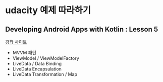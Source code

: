 # udacity 예제 따라하기
## Developing Android Apps with Kotlin : Lesson 5
  
[강좌 사이트](https://classroom.udacity.com/courses/ud9012)

- MVVM 패턴
- ViewModel / ViewModelFactory
- LiveData / Data Binding
- LiveData Encapsulation
- LiveData Transformation / Map